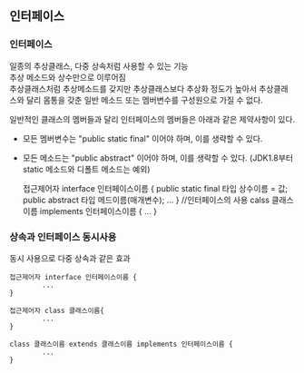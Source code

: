 ## 인터페이스


### 인터페이스
일종의 추상클래스, 다중 상속처럼 사용할 수 있는 기능  
추상 메소드와 상수만으로 이루어짐  
추상클래스처럼 추상메소드를 갖지만 추상클래스보다 추상화 정도가 높아서 추상클래스와 달리 몸통을 갖춘 일반 메소드 또는 멤버변수를 구성원으로 가질 수 없다.  
  
  
  
  
일반적인 클래스의 멤버들과 달리 인터페이스의 멤버들은 아래과 같은 제약사항이 있다.  
- 모든 멤버변수는 "public static final" 이어야 하며, 이를 생략할 수 있다.  
- 모든 메소드는 "public abstract" 이어야 하며, 이를 생략할 수 있다. (JDK1.8부터 static 메소드와 디폴트 메소드는 예외)  
  
    
      
  접근제어자 interface 인터페이스이름 {
      public static final 타입 상수이름 = 값;
      public abstract 타입 메드이름(매개변수);
          ... 
  }
  //인터페이스의 사용
  calss 클래스이름 implements 인터페이스이름 {
          ...
  }      


### 상속과 인터페이스 동시사용
동시 사용으로 다중 상속과 같은 효과


    접근제어자 interface 인터페이스이름 {
            ...
    }

    접근제어자 class 클래스이름{
            ...
    }

    class 클래스이름 extends 클래스이름 implements 인터페이스이름 {
            ...
    }
